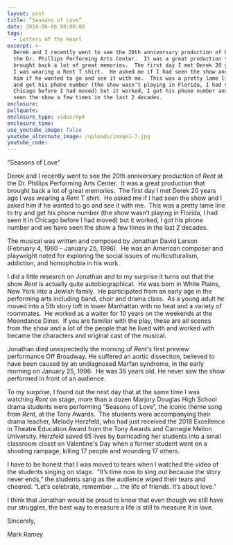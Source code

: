 ```yaml
---
layout: post
title: “Seasons of Love”
date: 2018-06-06 00:00:00
tags:
  - Letters of the Heart
excerpt: >-
  Derek and I recently went to see the 20th anniversary production of Rent at
  the Dr. Phillips Performing Arts Center.  It was a great production that
  brought back a lot of great memories.  The first day I met Derek 20 years ago
  I was wearing a Rent T shirt.  He asked me if I had seen the show and I asked
  him if he wanted to go and see it with me.  This was a pretty lame line to try
  and get his phone number (the show wasn’t playing in Florida, I had seen it in
  Chicago before I had moved) but it worked, I got his phone number and we have
  seen the show a few times in the last 2 decades.
enclosure:
pullquote:
enclosure_type: video/mp4
enclosure_time:
use_youtube_image: false
youtube_alternate_image: /uploads/image1-7.jpg
youtube_code:
---
```


“Seasons of Love”

Derek and I recently went to see the 20th anniversary production of *Rent* at the Dr. Phillips Performing Arts Center.&nbsp; It was a great production that brought back a lot of great memories.&nbsp; The first day I met Derek 20 years ago I was wearing a *Rent* T shirt.&nbsp; He asked me if I had seen the show and I asked him if he wanted to go and see it with me.&nbsp; This was a pretty lame line to try and get his phone number (the show wasn’t playing in Florida, I had seen it in Chicago before I had moved) but it worked, I got his phone number and we have seen the show a few times in the last 2 decades.&nbsp;&nbsp;

The musical was written and composed by Jonathan David Larson (February 4, 1960 – January 25, 1996).&nbsp; He was an American composer and playwright noted for exploring the social issues of multiculturalism, addiction, and homophobia in his work.&nbsp;&nbsp;

I did a little research on Jonathan and to my surprise it turns out that the show *Rent* is actually quite autobiographical.&nbsp; He was born in White Plains, New York into a Jewish family.&nbsp; He participated from an early age in the performing arts including band, choir and drama class.&nbsp; As a young adult he moved into a 5th story loft in lower Manhattan with no heat and a variety of roommates.&nbsp; He worked as a waiter for 10 years on the weekends at the Moondance Diner.&nbsp; If you are familiar with the play, these are all scenes from the show and a lot of the people that he lived with and worked with became the characters and original cast of the musical.&nbsp;&nbsp;

Jonathan died unexpectedly the morning of *Rent's* first preview performance Off Broadway. He suffered an aortic dissection, believed to have been caused by an undiagnosed Marfan syndrome, in the early morning on January 25, 1996.&nbsp; He was 35 years old. He never saw the show performed in front of an audience.&nbsp;&nbsp;

To my surprise, I found out the next day that at the same time I was watching *Rent* on stage, more than a dozen Marjory Douglas High School drama students were performing “Seasons of Love”, the iconic theme song from *Rent*, at the Tony Awards.&nbsp; The students were accompanying their drama teacher, Melody Herzfeld, who had just received the 2018 Excellence in Theatre Education Award from the Tony Awards and Carnegie Mellon University. Herzfeld saved 65 lives by barricading her students into a small classroom closet on Valentine's Day when a former student went on a shooting rampage, killing 17 people and wounding 17 others.

I have to be honest that I was moved to tears when I watched the video of the students singing on stage.&nbsp; “It’s time now to sing out because the story never ends,” the students sang as the audience wiped their tears and cheered. “Let’s celebrate, remember … the life of friends. It’s about love.”&nbsp;&nbsp;

I think that Jonathan would be proud to know that even though we still have our struggles, the best way to measure a life is still to measure it in love.&nbsp;&nbsp;

Sincerely,

Mark Ramey